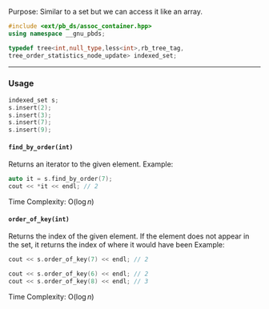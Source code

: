 Purpose: Similar to a set but we can access it like an array.

```cpp
#include <ext/pb_ds/assoc_container.hpp>
using namespace __gnu_pbds;

typedef tree<int,null_type,less<int>,rb_tree_tag,
tree_order_statistics_node_update> indexed_set;
```

---
### Usage
```cpp
indexed_set s;
s.insert(2);
s.insert(3);
s.insert(7);
s.insert(9);
```
#### `find_by_order(int)`
Returns an iterator to the given element.
Example:
```cpp
auto it = s.find_by_order(7);
cout << *it << endl; // 2
```
Time Complexity: O($\log n$)
#### `order_of_key(int)`
Returns the index of the given element. If the element does not appear in the set, it returns the index of where it would have been
Example:
```cpp
cout << s.order_of_key(7) << endl; // 2

cout << s.order_of_key(6) << endl; // 2
cout << s.order_of_key(8) << endl; // 3
```
Time Complexity: O($\log n$)
